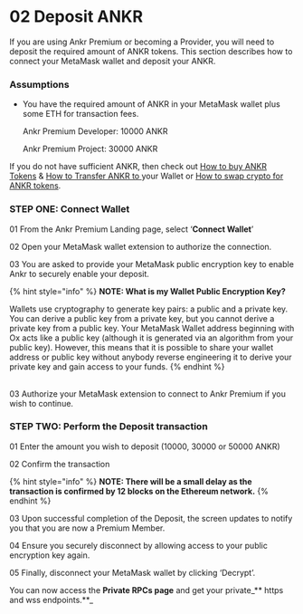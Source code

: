 # 02 Deposit ANKR

If you are using Ankr Premium or becoming a Provider, you will need to deposit the required amount of ANKR tokens. This section describes how to connect your MetaMask wallet and deposit your ANKR.

### Assumptions

*   You have the required amount of ANKR in your MetaMask wallet plus some ETH for transaction fees.

    Ankr Premium Developer: 10000 ANKR

    Ankr Premium Project: 30000 ANKR

If you do not have sufficient ANKR, then check out [How to buy ANKR Tokens](01-get-ready/how-to-buy-ankr-tokens.md) & [How to Transfer ANKR to ](01-get-ready/how-to-transfer-ankr-tokens-to-your-wallet.md)your Wallet or [How to swap crypto for ANKR tokens](01-get-ready/how-to-swap-assets-for-ankr-tokens.md).

### STEP ONE: Connect Wallet

01 From the Ankr Premium Landing page, select ‘**Connect Wallet**’

02 Open your MetaMask wallet extension to authorize the connection.

03 You are asked to provide your MetaMask public encryption key to enable Ankr to securely enable your deposit.

{% hint style="info" %}
**NOTE: What is my Wallet Public Encryption Key?**&#x20;

Wallets use cryptography to generate key pairs: a public and a private key. You can derive a public key from a private key, but you cannot derive a private key from a public key. Your MetaMask Wallet address beginning with Ox acts like a public key (although it is generated via an algorithm from your public key). However, this means that it is possible to share your wallet address or public key without anybody reverse engineering it to derive your private key and gain access to your funds.
{% endhint %}

\
03 Authorize your MetaMask extension to connect to Ankr Premium if you wish to continue.

### STEP TWO: Perform the Deposit transaction

01 Enter the amount you wish to deposit (10000, 30000 or 50000 ANKR)

02 Confirm the transaction

{% hint style="info" %}
**NOTE: There will be a small delay as the transaction is confirmed by 12 blocks on the Ethereum network.**
{% endhint %}

03 Upon successful completion of the Deposit, the screen updates to notify you that you are now a Premium Member.

04 Ensure you securely disconnect by allowing access to your public encryption key again.

05 Finally, disconnect your MetaMask wallet by clicking ‘Decrypt’.

You can now access the **Private RPCs page** and get your private\_\*\* https and wss endpoints.\*\*\_

###
